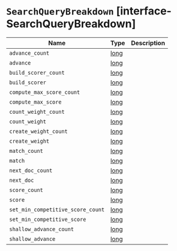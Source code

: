 # `SearchQueryBreakdown` [interface-SearchQueryBreakdown]

| Name | Type | Description |
| - | - | - |
| `advance_count` | [long](./long.md) | &nbsp; |
| `advance` | [long](./long.md) | &nbsp; |
| `build_scorer_count` | [long](./long.md) | &nbsp; |
| `build_scorer` | [long](./long.md) | &nbsp; |
| `compute_max_score_count` | [long](./long.md) | &nbsp; |
| `compute_max_score` | [long](./long.md) | &nbsp; |
| `count_weight_count` | [long](./long.md) | &nbsp; |
| `count_weight` | [long](./long.md) | &nbsp; |
| `create_weight_count` | [long](./long.md) | &nbsp; |
| `create_weight` | [long](./long.md) | &nbsp; |
| `match_count` | [long](./long.md) | &nbsp; |
| `match` | [long](./long.md) | &nbsp; |
| `next_doc_count` | [long](./long.md) | &nbsp; |
| `next_doc` | [long](./long.md) | &nbsp; |
| `score_count` | [long](./long.md) | &nbsp; |
| `score` | [long](./long.md) | &nbsp; |
| `set_min_competitive_score_count` | [long](./long.md) | &nbsp; |
| `set_min_competitive_score` | [long](./long.md) | &nbsp; |
| `shallow_advance_count` | [long](./long.md) | &nbsp; |
| `shallow_advance` | [long](./long.md) | &nbsp; |
